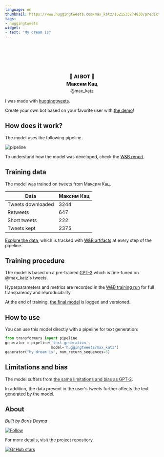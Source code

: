 ```yaml
---
language: en
thumbnail: https://www.huggingtweets.com/max_katz/1621533774830/predictions.png
tags:
- huggingtweets
widget:
- text: "My dream is"
---
```


<div class="inline-flex flex-col" style="line-height: 1.5;">
    <div class="flex">
        <div
			style="display:inherit; margin-left: 4px; margin-right: 4px; width: 92px; height:92px; border-radius: 50%; background-size: cover; background-image: url(&#39;https://pbs.twimg.com/profile_images/857777762219814912/5vBuo9nc_400x400.jpg&#39;)">
        </div>
        <div
            style="display:none; margin-left: 4px; margin-right: 4px; width: 92px; height:92px; border-radius: 50%; background-size: cover; background-image: url(&#39;&#39;)">
        </div>
        <div
            style="display:none; margin-left: 4px; margin-right: 4px; width: 92px; height:92px; border-radius: 50%; background-size: cover; background-image: url(&#39;&#39;)">
        </div>
    </div>
    <div style="text-align: center; margin-top: 3px; font-size: 16px; font-weight: 800">🤖 AI BOT 🤖</div>
    <div style="text-align: center; font-size: 16px; font-weight: 800">Максим Кац</div>
    <div style="text-align: center; font-size: 14px;">@max_katz</div>
</div>

I was made with [huggingtweets](https://github.com/borisdayma/huggingtweets).

Create your own bot based on your favorite user with [the demo](https://colab.research.google.com/github/borisdayma/huggingtweets/blob/master/huggingtweets-demo.ipynb)!

## How does it work?

The model uses the following pipeline.

![pipeline](https://github.com/borisdayma/huggingtweets/blob/master/img/pipeline.png?raw=true)

To understand how the model was developed, check the [W&B report](https://wandb.ai/wandb/huggingtweets/reports/HuggingTweets-Train-a-Model-to-Generate-Tweets--VmlldzoxMTY5MjI).

## Training data

The model was trained on tweets from Максим Кац.

| Data | Максим Кац |
| --- | --- |
| Tweets downloaded | 3244 |
| Retweets | 647 |
| Short tweets | 222 |
| Tweets kept | 2375 |

[Explore the data](https://wandb.ai/wandb/huggingtweets/runs/3oi3n76o/artifacts), which is tracked with [W&B artifacts](https://docs.wandb.com/artifacts) at every step of the pipeline.

## Training procedure

The model is based on a pre-trained [GPT-2](https://huggingface.co/gpt2) which is fine-tuned on @max_katz's tweets.

Hyperparameters and metrics are recorded in the [W&B training run](https://wandb.ai/wandb/huggingtweets/runs/3tmjrcbx) for full transparency and reproducibility.

At the end of training, [the final model](https://wandb.ai/wandb/huggingtweets/runs/3tmjrcbx/artifacts) is logged and versioned.

## How to use

You can use this model directly with a pipeline for text generation:

```python
from transformers import pipeline
generator = pipeline('text-generation',
                     model='huggingtweets/max_katz')
generator("My dream is", num_return_sequences=5)
```

## Limitations and bias

The model suffers from [the same limitations and bias as GPT-2](https://huggingface.co/gpt2#limitations-and-bias).

In addition, the data present in the user's tweets further affects the text generated by the model.

## About

*Built by Boris Dayma*

[![Follow](https://img.shields.io/twitter/follow/borisdayma?style=social)](https://twitter.com/intent/follow?screen_name=borisdayma)

For more details, visit the project repository.

[![GitHub stars](https://img.shields.io/github/stars/borisdayma/huggingtweets?style=social)](https://github.com/borisdayma/huggingtweets)
